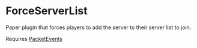 # ForceServerList
Paper plugin that forces players to add the server to their server list to join.

Requires [PacketEvents](https://modrinth.com/plugin/packetevents)
